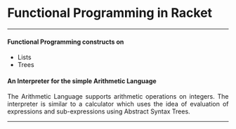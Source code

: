 # Functional Programming in Racket

---

#### Functional Programming constructs on
- Lists
- Trees

#### An Interpreter for the simple Arithmetic Language

<p align="justify">The Arithmetic Language supports arithmetic operations on integers. The interpreter is similar to a calculator which uses the idea of evaluation of expressions and sub-expressions using Abstract Syntax Trees.</p>

---
